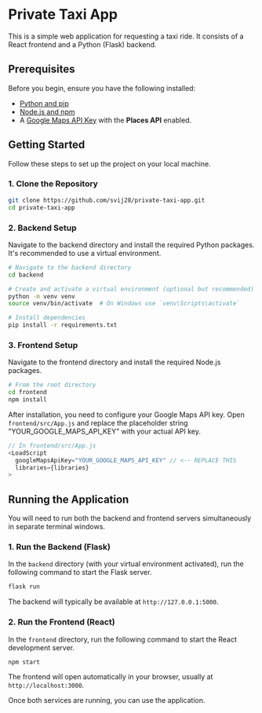 # Private Taxi App

This is a simple web application for requesting a taxi ride. It consists of a React frontend and a Python (Flask) backend.

## Prerequisites

Before you begin, ensure you have the following installed:
- [Python and pip](https://www.python.org/downloads/)
- [Node.js and npm](https://nodejs.org/en/)
- A [Google Maps API Key](https://developers.google.com/maps/documentation/javascript/get-api-key) with the **Places API** enabled.

## Getting Started

Follow these steps to set up the project on your local machine.

### 1. Clone the Repository

```bash
git clone https://github.com/svij28/private-taxi-app.git
cd private-taxi-app
```

### 2. Backend Setup

Navigate to the backend directory and install the required Python packages. It's recommended to use a virtual environment.

```bash
# Navigate to the backend directory
cd backend

# Create and activate a virtual environment (optional but recommended)
python -m venv venv
source venv/bin/activate  # On Windows use `venv\Scripts\activate`

# Install dependencies
pip install -r requirements.txt
```

### 3. Frontend Setup

Navigate to the frontend directory and install the required Node.js packages.

```bash
# From the root directory
cd frontend
npm install
```

After installation, you need to configure your Google Maps API key. Open `frontend/src/App.js` and replace the placeholder string "YOUR_GOOGLE_MAPS_API_KEY" with your actual API key.

```javascript
// In frontend/src/App.js
<LoadScript
  googleMapsApiKey="YOUR_GOOGLE_MAPS_API_KEY" // <-- REPLACE THIS
  libraries={libraries}
>
```

## Running the Application

You will need to run both the backend and frontend servers simultaneously in separate terminal windows.

### 1. Run the Backend (Flask)

In the `backend` directory (with your virtual environment activated), run the following command to start the Flask server.

```bash
flask run
```
The backend will typically be available at `http://127.0.0.1:5000`.

### 2. Run the Frontend (React)

In the `frontend` directory, run the following command to start the React development server.

```bash
npm start
```
The frontend will open automatically in your browser, usually at `http://localhost:3000`.

Once both services are running, you can use the application.

